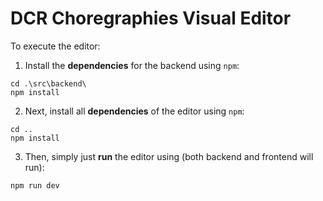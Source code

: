 # DCR Choregraphies Visual Editor

To execute the editor:

1. Install the **dependencies** for the backend using `npm`:

```console
cd .\src\backend\
npm install
```

2. Next, install all **dependencies** of the editor using `npm`:

```console
cd ..
npm install
```

3. Then, simply just **run** the editor using (both backend and frontend will run):

```console
npm run dev
```

